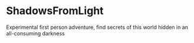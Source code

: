# ShadowsFromLight
 Experimental first person adventure, find secrets of this world hidden in an all-consuming darkness
